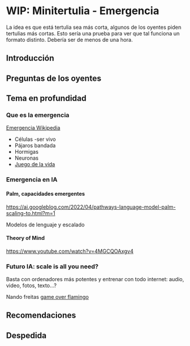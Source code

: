 # WIP: Minitertulia - Emergencia

La idea es que está tertulia sea más corta, algunos de los oyentes piden tertulias más cortas. Esto sería una prueba para ver que tal funciona un formato distinto. Debería ser de menos de una hora.

## Introducción

## Preguntas de los oyentes

## Tema en profundidad

### Que es la emergencia

[Emergencia Wikipedia](https://es.wikipedia.org/wiki/Emergencia_(filosof%C3%ADa))

- Células -ser vivo
- Pájaros bandada
- Hormigas
- Neuronas
- [Juego de la vida](https://es.wikipedia.org/wiki/Juego_de_la_vida)

### Emergencia en IA

#### Palm, capacidades emergentes

https://ai.googleblog.com/2022/04/pathways-language-model-palm-scaling-to.html?m=1

Modelos de lenguaje y escalado

#### Theory of Mind 

https://www.youtube.com/watch?v=4MGCQOAxgv4

### Futuro IA: scale is all you need?

Basta con ordenadores más potentes y entrenar con todo internet: audio, video, fotos, texto...?

Nando freitas [game over flamingo](https://twitter.com/NandoDF/status/1523591529671012354)

## Recomendaciones

## Despedida
